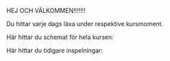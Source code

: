 HEJ OCH VÄLKOMMEN!!!!!!!

Du hittar varje dags läxa under respektive kursmoment.

Här hittar du schemat för hela kursen:

Här hittar du tidigare inspelningar:
